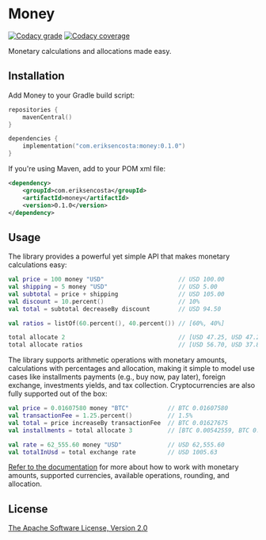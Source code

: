 # Money

[![Codacy grade](https://img.shields.io/codacy/grade/a6fc46b250fd447d881922b200214d03)](https://app.codacy.com/gh/eriksencosta/money/dashboard)
[![Codacy coverage](https://img.shields.io/codacy/coverage/a6fc46b250fd447d881922b200214d03)](https://app.codacy.com/gh/eriksencosta/money/coverage)

Monetary calculations and allocations made easy.

## Installation

Add Money to your Gradle build script:

```kotlin
repositories {
    mavenCentral()
}

dependencies {
    implementation("com.eriksencosta:money:0.1.0")
}
```

If you're using Maven, add to your POM xml file:

```xml
<dependency>
    <groupId>com.eriksencosta</groupId>
    <artifactId>money</artifactId>
    <version>0.1.0</version>
</dependency>
```

## Usage

The library provides a powerful yet simple API that makes monetary calculations easy:

```kotlin
val price = 100 money "USD"                     // USD 100.00
val shipping = 5 money "USD"                    // USD 5.00
val subtotal = price + shipping                 // USD 105.00
val discount = 10.percent()                     // 10%
val total = subtotal decreaseBy discount        // USD 94.50

val ratios = listOf(60.percent(), 40.percent()) // [60%, 40%]

total allocate 2                                // [USD 47.25, USD 47.25]
total allocate ratios                           // [USD 56.70, USD 37.80]
```

The library supports arithmetic operations with monetary amounts, calculations with percentages and allocation, making
it simple to model use cases like installments payments (e.g., buy now, pay later), foreign exchange, investments
yields, and tax collection. Cryptocurrencies are also fully supported out of the box:

```kotlin
val price = 0.01607580 money "BTC"           // BTC 0.01607580
val transactionFee = 1.25.percent()          // 1.5%
val total = price increaseBy transactionFee  // BTC 0.01627675
val installments = total allocate 3          // [BTC 0.00542559, BTC 0.00542558, BTC 0.00542558]

val rate = 62_555.60 money "USD"             // USD 62,555.60
val totalInUsd = total exchange rate         // USD 1005.63
```

[Refer to the documentation](docs/README.md) for more about how to work with monetary amounts, supported currencies,
available operations, rounding, and allocation.

## License

[The Apache Software License, Version 2.0](https://choosealicense.com/licenses/apache/)
